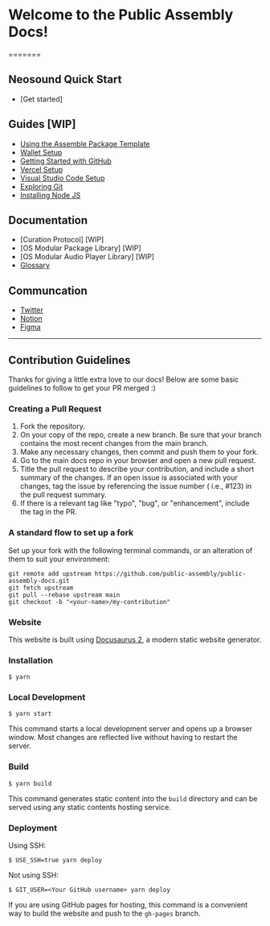 # Welcome to the Public Assembly Docs!

>

=======
## Neosound Quick Start

- [Get started]

## Guides [WIP]

- [Using the Assemble Package Template](https://github.com/public-assembly/public-assembly-docs/blob/main/docs/assemble-package.md)
- [Wallet Setup](https://github.com/public-assembly/public-assembly-docs/blob/main/docs/wallet-setup.md)
- [Getting Started with GitHub](https://github.com/public-assembly/public-assembly-docs/blob/main/docs/getting-started-with-github.md)
- [Vercel Setup](https://github.com/public-assembly/public-assembly-docs/blob/main/docs/vercel-setup.md)
- [Visual Studio Code Setup](https://github.com/public-assembly/public-assembly-docs/blob/main/docs/visual-studio-code-setup.md)
- [Exploring Git](https://github.com/public-assembly/public-assembly-docs/blob/main/docs/exploring-git.md) 
- [Installing Node JS](https://github.com/public-assembly/public-assembly-docs/blob/main/docs/installing-node.md)

## Documentation

- [Curation Protocol] [WIP]
- [OS Modular Package Library] [WIP]
- [OS Modular Audio Player Library] [WIP]
- [Glossary](https://github.com/public-assembly/public-assembly-docs/blob/main/docs/glossary.md)

## Communcation

- [Twitter](https://twitter.com/pblcasmbly)
- [Notion](https://www.notion.so/ourzora/Neosound-working-product-title-dd4ef7e0ce8c478386ef867a5d0f7ffe)
- [Figma](https://www.figma.com/file/IMYiNZVVJCvO9Yjn0IBe1f/~neosound~-%5Bcommunity%5D?node-id=1730%3A10991)

---
## Contribution Guidelines
Thanks for giving a little extra love to our docs! Below are some basic guidelines to follow to get your PR merged :)

### Creating a Pull Request
1. Fork the repository.
2. On your copy of the repo, create a new branch. Be sure that your branch contains the most recent changes from the main branch.
3. Make any necessary changes, then commit and push them to your fork.
4. Go to the main docs repo in your browser and open a new pull request.
5. Title the pull request to describe your contribution, and include a short summary of the changes. If an open issue is associated with your changes, tag the issue by referencing the issue number ( i.e., #123) in the pull request summary.
6. If there is a relevant tag like "typo", "bug", or "enhancement", include the tag in the PR.

### A standard flow to set up a fork
Set up your fork with the following terminal commands, or an alteration of them to suit your environment:

```cd zora-docs
git remote add upstream https://github.com/public-assembly/public-assembly-docs.git
git fetch upstream
git pull --rebase upstream main
git checkout -b "<your-name>/my-contribution"
```
### Website

This website is built using [Docusaurus 2](https://docusaurus.io/), a modern static website generator.

### Installation
```
$ yarn
```
### Local Development

```
$ yarn start
```

This command starts a local development server and opens up a browser window. Most changes are reflected live without having to restart the server.

### Build

```
$ yarn build
```

This command generates static content into the `build` directory and can be served using any static contents hosting service.
### Deployment

Using SSH:

```
$ USE_SSH=true yarn deploy
```

Not using SSH:

```
$ GIT_USER=<Your GitHub username> yarn deploy
```

If you are using GitHub pages for hosting, this command is a convenient way to build the website and push to the `gh-pages` branch.
